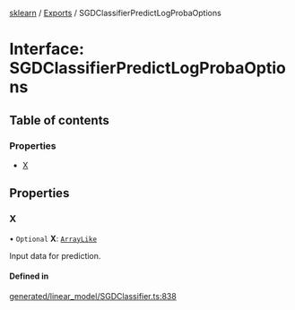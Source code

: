 [sklearn](../readme.md) / [Exports](../modules.md) / SGDClassifierPredictLogProbaOptions

# Interface: SGDClassifierPredictLogProbaOptions

## Table of contents

### Properties

- [X](SGDClassifierPredictLogProbaOptions.md#x)

## Properties

### X

• `Optional` **X**: [`ArrayLike`](../modules.md#arraylike)

Input data for prediction.

#### Defined in

[generated/linear_model/SGDClassifier.ts:838](https://github.com/transitive-bullshit/scikit-learn-ts/blob/367336a/packages/sklearn/src/generated/linear_model/SGDClassifier.ts#L838)
